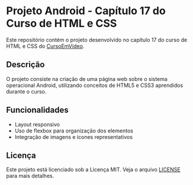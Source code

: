 # Projeto Android - Capítulo 17 do Curso de HTML e CSS
Este repositório contém o projeto desenvolvido no capítulo 17 do curso de HTML e CSS do [CursoEmVideo](https://www.cursoemvideo.com/).

## Descrição
O projeto consiste na criação de uma página web sobre o sistema operacional Android, utilizando conceitos de HTML5 e CSS3 aprendidos durante o curso.

## Funcionalidades
- Layout responsivo
- Uso de flexbox para organização dos elementos
- Integração de imagens e ícones representativos

## Licença
Este projeto está licenciado sob a Licença MIT. Veja o arquivo [LICENSE](LICENSE) para mais detalhes.
